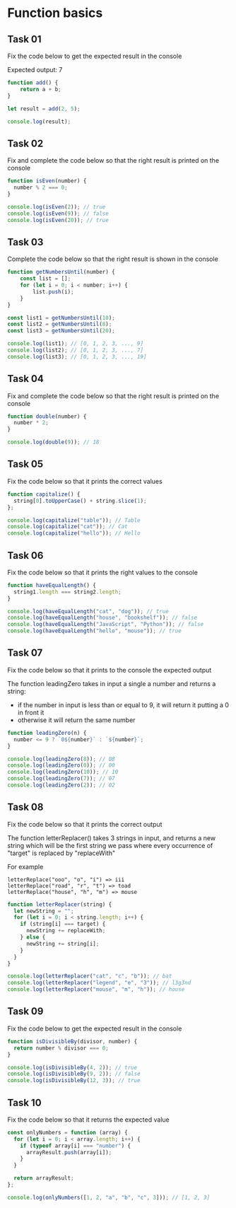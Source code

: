 # Function basics


## Task 01

Fix the code below to get the expected result in the console

Expected output: 7


```javascript
function add() {
    return a + b;
}

let result = add(2, 5);

console.log(result);
```


## Task 02

Fix and complete the code below so that the right result is printed on the console


```javascript
function isEven(number) {
  number % 2 === 0;
}

console.log(isEven(2)); // true
console.log(isEven(9)); // false
console.log(isEven(20)); // true
```
 
## Task 03

Complete the code below so that the right result is shown in the console

```javascript
function getNumbersUntil(number) {
    const list = [];
    for (let i = 0; i < number; i++) {
        list.push(i);
    }
}

const list1 = getNumbersUntil(10);
const list2 = getNumbersUntil(8);
const list3 = getNumbersUntil(20);

console.log(list1); // [0, 1, 2, 3, ..., 9]
console.log(list2); // [0, 1, 2, 3, ..., 7]
console.log(list3); // [0, 1, 2, 3, ..., 19]
```

## Task 04

Fix and complete the code below so that the right result is printed on the console

```javascript
function double(number) {
  number * 2;
} 

console.log(double(9)); // 18
```

## Task 05

Fix the code below so that it prints the correct values


```javascript
function capitalize() {
  string[0].toUpperCase() + string.slice(1);
};

console.log(capitalize("table")); // Table
console.log(capitalize("cat")); // Cat
console.log(capitalize("hello")); // Hello
```


## Task 06

Fix the code below so that it prints the right values to the console 


```javascript
function haveEqualLength() {
  string1.length === string2.length;
}

console.log(haveEqualLength("cat", "dog")); // true
console.log(haveEqualLength("house", "bookshelf")); // false
console.log(haveEqualLength("JavaScript", "Python")); // false
console.log(haveEqualLength("hello", "mouse")); // true 
```

## Task 07

Fix the code below so that it prints to the console the expected output

The function leadingZero takes in input a single a number and returns a string:

- if the number in input is less than or equal to 9, it will return it putting 
a 0 in front it
- otherwise it will return the same number

```javascript
function leadingZero(n) {
  number <= 9 ? `0${number}` : `${number}`;
}

console.log(leadingZero(8)); // 08
console.log(leadingZero(0)); // 00
console.log(leadingZero(10)); // 10
console.log(leadingZero(7)); // 07
console.log(leadingZero(2)); // 02
```

## Task 08

Fix the code below so that it prints the correct output

The function letterReplacer() takes 3 strings in input, and returns a new string which will be the first string we pass where every occurrence of "target" is replaced by "replaceWith"

For example

```plaintext
letterReplace("ooo", "o", "i") => iii
letterReplace("road", "r", "t") => toad
letterReplace("house", "h", "m") => mouse
```


```javascript
function letterReplacer(string) {
  let newString = "";
  for (let i = 0; i < string.length; i++) {
    if (string[i] === target) {
      newString += replaceWith;
    } else {
      newString += string[i];
    }
  }
}

console.log(letterReplacer("cat", "c", "b")); // bat
console.log(letterReplacer("legend", "e", "3")); // l3g3nd
console.log(letterReplacer("mouse", "m", "h")); // house
```


## Task 09

Fix the code below to get the expected result in the console


```javascript
function isDivisibleBy(divisor, number) {
  return number % divisor === 0;
}

console.log(isDivisibleBy(4, 2)); // true
console.log(isDivisibleBy(9, 2)); // false
console.log(isDivisibleBy(12, 3)); // true
```


## Task 10

Fix the code below so that it returns the expected value

```javascript
const onlyNumbers = function (array) {
  for (let i = 0; i < array.length; i++) {
    if (typeof array[i] === "number") {
      arrayResult.push(array[i]);
    }
  }

  return arrayResult;
};

console.log(onlyNumbers([1, 2, "a", "b", "c", 3])); // [1, 2, 3]
```